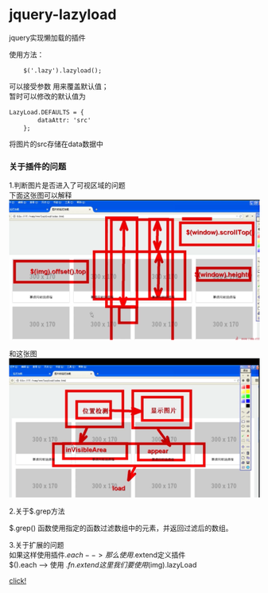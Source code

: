 # jquery-lazyload
jquery实现懒加载的插件

使用方法：
```
    $('.lazy').lazyload();
```

可以接受参数 用来覆盖默认值；<br>
暂时可以修改的默认值为    
```
LazyLoad.DEFAULTS = {
        dataAttr: 'src'
    };
```

将图片的src存储在data数据中<br>


### 关于插件的问题

1.判断图片是否进入了可视区域的问题<br>
下面这张图可以解释
![preview](images/origin1.png)<br>

和这张图
![preview](images/origin2.png) <br>

2.关于$.grep方法 <br>

$.grep() 函数使用指定的函数过滤数组中的元素，并返回过滤后的数组。


3.关于扩展的问题 <br>
如果这样使用插件$.each --> 那么使用$.extend定义插件 <br>
$().each -->  使用 $.fn.extend  这里我们要使用$(img).lazyLoad



[click!](https://kuronekonyaa.github.io/jquery-lazyload/)
